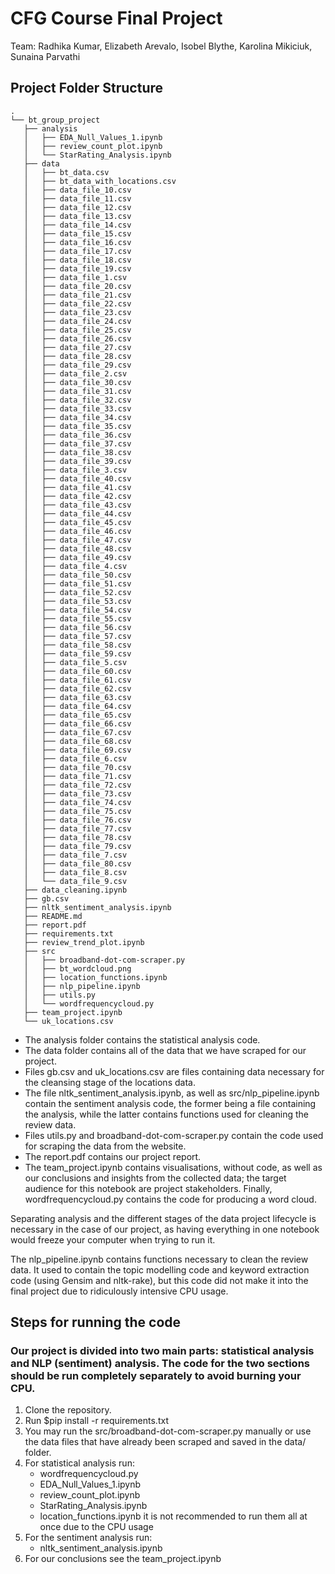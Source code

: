  # CFG Course Final Project
 
 Team: Radhika Kumar, Elizabeth Arevalo, Isobel Blythe, Karolina Mikiciuk, Sunaina Parvathi
 
 ## Project Folder Structure 
 
 ```
.
└── bt_group_project
    ├── analysis
    │   ├── EDA_Null_Values_1.ipynb
    │   ├── review_count_plot.ipynb
    │   └── StarRating_Analysis.ipynb
    ├── data
    │   ├── bt_data.csv
    │   ├── bt_data_with_locations.csv
    │   ├── data_file_10.csv
    │   ├── data_file_11.csv
    │   ├── data_file_12.csv
    │   ├── data_file_13.csv
    │   ├── data_file_14.csv
    │   ├── data_file_15.csv
    │   ├── data_file_16.csv
    │   ├── data_file_17.csv
    │   ├── data_file_18.csv
    │   ├── data_file_19.csv
    │   ├── data_file_1.csv
    │   ├── data_file_20.csv
    │   ├── data_file_21.csv
    │   ├── data_file_22.csv
    │   ├── data_file_23.csv
    │   ├── data_file_24.csv
    │   ├── data_file_25.csv
    │   ├── data_file_26.csv
    │   ├── data_file_27.csv
    │   ├── data_file_28.csv
    │   ├── data_file_29.csv
    │   ├── data_file_2.csv
    │   ├── data_file_30.csv
    │   ├── data_file_31.csv
    │   ├── data_file_32.csv
    │   ├── data_file_33.csv
    │   ├── data_file_34.csv
    │   ├── data_file_35.csv
    │   ├── data_file_36.csv
    │   ├── data_file_37.csv
    │   ├── data_file_38.csv
    │   ├── data_file_39.csv
    │   ├── data_file_3.csv
    │   ├── data_file_40.csv
    │   ├── data_file_41.csv
    │   ├── data_file_42.csv
    │   ├── data_file_43.csv
    │   ├── data_file_44.csv
    │   ├── data_file_45.csv
    │   ├── data_file_46.csv
    │   ├── data_file_47.csv
    │   ├── data_file_48.csv
    │   ├── data_file_49.csv
    │   ├── data_file_4.csv
    │   ├── data_file_50.csv
    │   ├── data_file_51.csv
    │   ├── data_file_52.csv
    │   ├── data_file_53.csv
    │   ├── data_file_54.csv
    │   ├── data_file_55.csv
    │   ├── data_file_56.csv
    │   ├── data_file_57.csv
    │   ├── data_file_58.csv
    │   ├── data_file_59.csv
    │   ├── data_file_5.csv
    │   ├── data_file_60.csv
    │   ├── data_file_61.csv
    │   ├── data_file_62.csv
    │   ├── data_file_63.csv
    │   ├── data_file_64.csv
    │   ├── data_file_65.csv
    │   ├── data_file_66.csv
    │   ├── data_file_67.csv
    │   ├── data_file_68.csv
    │   ├── data_file_69.csv
    │   ├── data_file_6.csv
    │   ├── data_file_70.csv
    │   ├── data_file_71.csv
    │   ├── data_file_72.csv
    │   ├── data_file_73.csv
    │   ├── data_file_74.csv
    │   ├── data_file_75.csv
    │   ├── data_file_76.csv
    │   ├── data_file_77.csv
    │   ├── data_file_78.csv
    │   ├── data_file_79.csv
    │   ├── data_file_7.csv
    │   ├── data_file_80.csv
    │   ├── data_file_8.csv
    │   └── data_file_9.csv
    ├── data_cleaning.ipynb
    ├── gb.csv
    ├── nltk_sentiment_analysis.ipynb
    ├── README.md
    ├── report.pdf
    ├── requirements.txt
    ├── review_trend_plot.ipynb
    ├── src
    │   ├── broadband-dot-com-scraper.py
    │   ├── bt_wordcloud.png
    │   ├── location_functions.ipynb
    │   ├── nlp_pipeline.ipynb
    │   ├── utils.py
    │   └── wordfrequencycloud.py
    ├── team_project.ipynb
    └── uk_locations.csv

```

* The analysis folder contains the statistical analysis code. 
* The data folder contains all of the data that we have scraped for our project.
*  Files gb.csv and uk_locations.csv are files containing data necessary for the cleansing stage of the locations data. 
*  The file nltk_sentiment_analysis.ipynb, as well as src/nlp_pipeline.ipynb contain the sentiment analysis code, the former being a file containing the analysis, while the latter contains functions used for cleaning the review data. 
*  Files utils.py and broadband-dot-com-scraper.py contain the code used for scraping the data from the website. 
*  The report.pdf contains our project report.
*  The team_project.ipynb contains visualisations, without code, as well as our conclusions and insights from the collected data; the target audience for this notebook are project stakeholders. Finally, wordfrequencycloud.py contains the code for producing a word cloud.

Separating analysis and the different stages of the data project lifecycle is necessary in the case of our project, as having everything in one notebook would freeze your computer when trying to run it. 

The nlp_pipeline.ipynb contains functions necessary to clean the review data. It used to contain the topic modelling code and keyword extraction code (using Gensim and nltk-rake), but this code did not make it into the final project due to ridiculously intensive CPU usage. 

## Steps for running the code
### Our project is divided into two main parts: statistical analysis and NLP (sentiment) analysis. The code for the two sections should be run completely separately to avoid burning your CPU. 

1. Clone the repository.
2. Run  $pip install -r requirements.txt
3. You may run the src/broadband-dot-com-scraper.py manually or use the data files that have already been scraped and saved in the data/ folder.
4. For statistical analysis run:
   * wordfrequencycloud.py
   * EDA_Null_Values_1.ipynb
   * review_count_plot.ipynb
   * StarRating_Analysis.ipynb
   * location_functions.ipynb
   it is not recommended to run them all at once due to the CPU usage
5. For the sentiment analysis run:
   * nltk_sentiment_analysis.ipynb
6. For our conclusions see the team_project.ipynb
